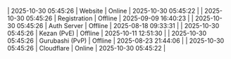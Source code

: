 | 2025-10-30 05:45:26 | Website | Online | 2025-10-30 05:45:22 |
| 2025-10-30 05:45:26 | Registration | Offline | 2025-09-09 16:40:23 |
| 2025-10-30 05:45:26 | Auth Server | Offline | 2025-08-18 09:33:31 |
| 2025-10-30 05:45:26 | Kezan (PvE) | Offline | 2025-10-11 12:51:30 |
| 2025-10-30 05:45:26 | Gurubashi (PvP) | Offline | 2025-08-23 21:44:06 |
| 2025-10-30 05:45:26 | Cloudflare | Online | 2025-10-30 05:45:22 |
